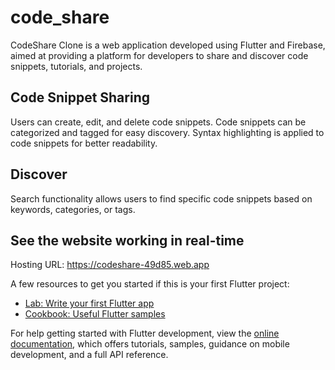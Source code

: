 # code_share

CodeShare Clone is a web application developed using Flutter and Firebase, aimed at providing a platform for developers to share and discover code snippets, tutorials, and projects. 

## Code Snippet Sharing
Users can create, edit, and delete code snippets.
Code snippets can be categorized and tagged for easy discovery.
Syntax highlighting is applied to code snippets for better readability.

## Discover
Search functionality allows users to find specific code snippets based on keywords, categories, or tags.

## See the website working in real-time
Hosting URL: https://codeshare-49d85.web.app

A few resources to get you started if this is your first Flutter project:

- [Lab: Write your first Flutter app](https://docs.flutter.dev/get-started/codelab)
- [Cookbook: Useful Flutter samples](https://docs.flutter.dev/cookbook)

For help getting started with Flutter development, view the
[online documentation](https://docs.flutter.dev/), which offers tutorials,
samples, guidance on mobile development, and a full API reference.
